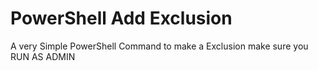 # PowerShell Add Exclusion

A very Simple PowerShell Command to make a Exclusion make sure you RUN AS ADMIN
